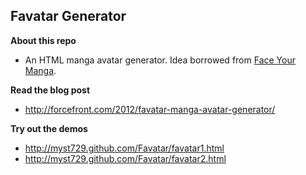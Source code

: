 Favatar Generator
-----------------

**About this repo**

+ An HTML manga avatar generator. Idea borrowed from [Face Your Manga](http://www.faceyourmanga.com/).


**Read the blog post**

+ http://forcefront.com/2012/favatar-manga-avatar-generator/


**Try out the demos**

+ http://myst729.github.com/Favatar/favatar1.html
+ http://myst729.github.com/Favatar/favatar2.html